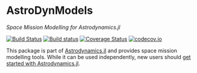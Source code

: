 # AstroDynModels

*Space Mission Modelling for Astrodynamics.jl*

[![Build Status][travis-badge]][travis-url] [![Build status][av-badge]][av-url] [![Coverage Status][coveralls-badge]][coveralls-url] [![codecov.io][codecov-badge]][codecov-url]

This package is part of [Astrodynamics.jl](https://github.com/JuliaAstrodynamics/Astrodynamics.jl) and provides space mission modelling tools.
While it can be used independently, new users should [get started with Astrodynamics.jl](https://juliaastrodynamics.github.io/Astrodynamics.jl/latest/).

[travis-badge]: https://travis-ci.org/JuliaAstrodynamics/AstroDynModels.jl.svg?branch=master
[travis-url]: https://travis-ci.org/JuliaAstrodynamics/AstroDynModels.jl
[av-badge]: https://ci.appveyor.com/api/projects/status/mxy71okpy6nnly39?svg=true
[av-url]: https://ci.appveyor.com/project/JuliaAstrodynamics/AstroDynModels-jl
[coveralls-badge]: https://coveralls.io/repos/github/JuliaAstrodynamics/AstroDynModels.jl/badge.svg?branch=master
[coveralls-url]: https://coveralls.io/github/JuliaAstrodynamics/AstroDynModels.jl?branch=master
[codecov-badge]: http://codecov.io/github/JuliaAstrodynamics/AstroDynModels.jl/coverage.svg?branch=master
[codecov-url]: http://codecov.io/github/JuliaAstrodynamics/AstroDynModels.jl?branch=master

